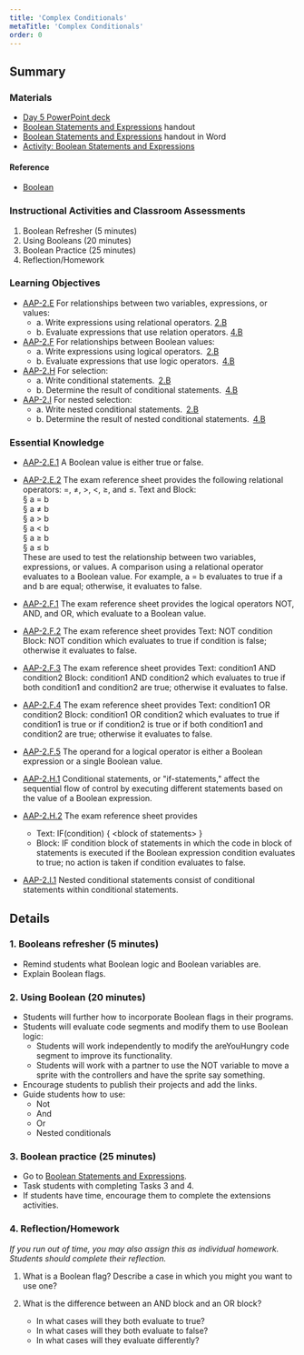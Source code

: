 ```yaml
---
title: 'Complex Conditionals'
metaTitle: 'Complex Conditionals'
order: 0
---
```


## Summary

### Materials

* [Day 5 PowerPoint deck](https://1drv.ms/p/s!AqsgsTyHBmRBkHbK5Mhjf4_lLic3?e=HfmE9b)
* <a href="/unit-5/day-5/boolean-statements-expressions">Boolean Statements and Expressions</a> handout
* [Boolean Statements and Expressions](https://1drv.ms/w/s!AqsgsTyHBmRBkHevoEgMb3WTsnZv?e=gdkoAv) handout in Word
* [Activity: Boolean Statements and Expressions](https://arcade.makecode.com/courses/csintro2/logic/booleans)

#### Reference

* [Boolean](https://arcade.makecode.com/blocks/logic/boolean)

### Instructional Activities and Classroom Assessments 

1. Boolean Refresher (5 minutes)
2. Using Booleans (20 minutes)
3. Boolean Practice (25 minutes)
4. Reflection/Homework

### Learning Objectives 

* [AAP-2.E](https://apcentral.collegeboard.org/pdf/ap-computer-science-principles-course-and-exam-description.pdf?course=ap-computer-science-principles#page=78) For relationships between two variables, expressions, or values:
    * a. Write expressions using relational operators. [2.B](https://apcentral.collegeboard.org/pdf/ap-computer-science-principles-course-and-exam-description.pdf?course=ap-computer-science-principles#page=23) 
    * b. Evaluate expressions that use relation operators. [4.B](https://apcentral.collegeboard.org/pdf/ap-computer-science-principles-course-and-exam-description.pdf?course=ap-computer-science-principles#page=23)
* [AAP-2.F](https://apcentral.collegeboard.org/pdf/ap-computer-science-principles-course-and-exam-description.pdf?course=ap-computer-science-principles#page=79) For relationships between Boolean values:
    * a. Write expressions using logical operators. [2.B](https://apcentral.collegeboard.org/pdf/ap-computer-science-principles-course-and-exam-description.pdf?course=ap-computer-science-principles#page=23)
    * b. Evaluate expressions that use logic operators. [4.B](https://apcentral.collegeboard.org/pdf/ap-computer-science-principles-course-and-exam-description.pdf?course=ap-computer-science-principles#page=23)
* [AAP-2.H](https://apcentral.collegeboard.org/pdf/ap-computer-science-principles-course-and-exam-description.pdf?course=ap-computer-science-principles#page=80) For selection:
    * a. Write conditional statements. [2.B](https://apcentral.collegeboard.org/pdf/ap-computer-science-principles-course-and-exam-description.pdf?course=ap-computer-science-principles#page=23)
    * b. Determine the result of conditional statements. [4.B](https://apcentral.collegeboard.org/pdf/ap-computer-science-principles-course-and-exam-description.pdf?course=ap-computer-science-principles#page=23)
* [AAP-2.I](https://apcentral.collegeboard.org/pdf/ap-computer-science-principles-course-and-exam-description.pdf?course=ap-computer-science-principles#page=82) For nested selection:
    * a. Write nested conditional statements. [2.B](https://apcentral.collegeboard.org/pdf/ap-computer-science-principles-course-and-exam-description.pdf?course=ap-computer-science-principles#page=23)
    * b. Determine the result of nested conditional statements. [4.B](https://apcentral.collegeboard.org/pdf/ap-computer-science-principles-course-and-exam-description.pdf?course=ap-computer-science-principles#page=23)

### Essential Knowledge

* [AAP-2.E.1](https://apcentral.collegeboard.org/pdf/ap-computer-science-principles-course-and-exam-description.pdf?course=ap-computer-science-principles#page=78) A Boolean value is either true or false.
* [AAP-2.E.2](https://apcentral.collegeboard.org/pdf/ap-computer-science-principles-course-and-exam-description.pdf?course=ap-computer-science-principles#page=78) The exam reference sheet provides the following relational operators: =, ≠, >, <, ≥, and ≤. Text and Block:  
§ a = b<br/>
§ a ≠ b<br/>
§ a > b<br/>
§ a < b<br/>
§ a ≥ b<br/>
§ a ≤ b<br/>
These are used to test the relationship between two variables, expressions, or values. A comparison using a relational operator evaluates to a Boolean value. For example, a = b evaluates to true if a and b are equal; otherwise, it evaluates to false.

* [AAP-2.F.1](https://apcentral.collegeboard.org/pdf/ap-computer-science-principles-course-and-exam-description.pdf?course=ap-computer-science-principles#page=79) The exam reference sheet provides the logical operators NOT, AND, and OR, which evaluate to a Boolean value.
* [AAP-2.F.2](https://apcentral.collegeboard.org/pdf/ap-computer-science-principles-course-and-exam-description.pdf?course=ap-computer-science-principles#page=79) The exam reference sheet provides Text: NOT condition Block: NOT condition which evaluates to true if condition is false; otherwise it evaluates to false.
* [AAP-2.F.3](https://apcentral.collegeboard.org/pdf/ap-computer-science-principles-course-and-exam-description.pdf?course=ap-computer-science-principles#page=79) The exam reference sheet provides Text: condition1 AND condition2 Block: condition1 AND condition2 which evaluates to true if both condition1 and condition2 are true; otherwise it evaluates to false.
* [AAP-2.F.4](https://apcentral.collegeboard.org/pdf/ap-computer-science-principles-course-and-exam-description.pdf?course=ap-computer-science-principles#page=79) The exam reference sheet provides Text: condition1 OR condition2 Block: condition1 OR condition2 which evaluates to true if condition1 is true or if condition2 is true or if both condition1 and condition2 are true; otherwise it evaluates to false.
* [AAP-2.F.5](https://apcentral.collegeboard.org/pdf/ap-computer-science-principles-course-and-exam-description.pdf?course=ap-computer-science-principles#page=79) The operand for a logical operator is either a Boolean expression or a single Boolean value.
* [AAP-2.H.1](https://apcentral.collegeboard.org/pdf/ap-computer-science-principles-course-and-exam-description.pdf?course=ap-computer-science-principles#page=80) Conditional statements, or "if-statements," affect the sequential flow of control by executing different statements based on the value of a Boolean expression. 
* [AAP-2.H.2](https://apcentral.collegeboard.org/pdf/ap-computer-science-principles-course-and-exam-description.pdf?course=ap-computer-science-principles#page=80) The exam reference sheet provides
    * Text: IF(condition) { &lt;block of statements&gt; }
    * Block: IF condition block of statements in which the code in block of statements is executed if the Boolean expression condition evaluates to true; no action is taken if condition evaluates to false.
* [AAP-2.I.1](https://apcentral.collegeboard.org/pdf/ap-computer-science-principles-course-and-exam-description.pdf?course=ap-computer-science-principles#page=82) Nested conditional statements consist of conditional statements within conditional statements. 

## Details

### 1. Booleans refresher (5 minutes)

* Remind students what Boolean logic and Boolean variables are. 
* Explain Boolean flags.

### 2. Using Boolean (20 minutes)

* Students will further how to incorporate Boolean flags in their programs.
* Students will evaluate code segments and modify them to use Boolean logic:
    * Students will work independently to modify the areYouHungry code segment to improve its functionality.
    * Students will work with a partner to use the NOT variable to move a sprite with the controllers and have the sprite say something.
* Encourage students to publish their projects and add the links.
* Guide students how to use:
    * Not
    * And
    * Or
    * Nested conditionals

### 3. Boolean practice (25 minutes) 

* Go to <a href="/unit-5/day-5/boolean-statements-expressions">Boolean Statements and Expressions</a>.
* Task students with completing Tasks 3 and 4.
* If students have time, encourage them to complete the extensions activities. 

### 4. Reflection/Homework 

_If you run out of time, you may also assign this as individual homework. Students should complete their reflection._

1. What is a Boolean flag? Describe a case in which you might you want to use one?

2. What is the difference between an AND block and an OR block?
    * In what cases will they both evaluate to true?
    * In what cases will they both evaluate to false?
    * In what cases will they evaluate differently?
 
